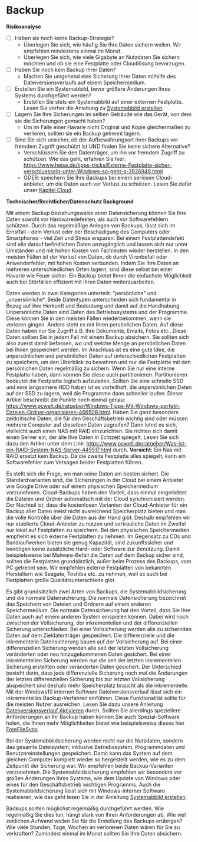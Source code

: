 # Backup

**Risikoanalyse**
* [ ] Haben sie noch keine Backup-Strategie?
  * Überlegen Sie sich, wie häufig Sie Ihre Daten sichern wollen. Wir empfehlen mindestens einmal im Monat. 
  * Überlegen Sie sich, wie viele Gigabyte an Nutzdaten Sie sichern möchten und ob sie eine Festplatte oder Cloudlösung bevorzugen.
* [ ] Haben Sie noch kein Backup Ihrer Daten?
  * Machen Sie umgehend eine Sicherung Ihrer Daten mithilfe des Dateiversionsverlaufs auf einem Speichermedium.
* [ ] Erstellen Sie ein Systemabbild, bevor größere Änderungen Ihres Systems durchgeführt werden?
  * Erstellen Sie stets ein Systemabbild auf einer externen Festplatte. Lesen Sie vorher die Anleitung zu [Systemabbild erstellen](https://github.com/FlorianWoelki/mp_it_sicherheit/blob/master/user_behaviour/backup_instructions.md).
* [ ] Lagern Sie Ihre Sicherungen im selben Gebäude wie das Gerät, von dem sie die Sicherungen gemacht haben?
  * Um im Falle einer Havarie nicht Original und Kopie gleichermaßen zu verlieren, sollten sie ein Backup getrennt lagern.  
* [ ] Sind Sie sich unsicher, ob der Aufbewahrungsort ihrer Backups vor fremdem Zugriff geschützt ist UND finden Sie keine sichere Alternative?
  * Verschlüsseln Sie den Datenträger, um ihn vor fremdem Zugriff zu schützen. Wie das geht, erfahren Sie hier: https://www.heise.de/tipps-tricks/Externe-Festplatte-sicher-verschluesseln-unter-Windows-so-geht-s-3926948.html
  * ODER: speichern Sie Ihre Backups bei einem seriösen Cloud-anbieter, um die Daten auch vor Verlust zu schützen. Lesen Sie dafür unser [Kapitel Cloud](https://github.com/FlorianWoelki/mp_it_sicherheit/blob/master/cloud_chapter.md).
  
**Technischer/Rechtlicher/Datenschutz Background**<br/>

Mit einem Backup beziehungsweise einer Datensicherung können Sie Ihre Daten sowohl vor Hardwaredefekten, als auch vor Softwarefehlern schützen. Durch das regelmäßige Anlegen von Backups, lässt sich im Ernstfall - dem Verlust oder der Beschädigung des Computers oder Smartphones - viel Zeit und Stress ersparen. Bei einem Festplattendefekt sind alle darauf befindlichen Daten unzugänglich und lassen sich nur unter Umständen und mit hohen Kosten von Fachleuten wieder herstellen. In den meisten Fällen ist der Verlust von Daten, ob durch Virenbefall oder Anwenderfehler, mit hohen Kosten verbunden. Indem Sie Ihre Daten an mehreren unterschiedlichen Orten lagern, sind diese selbst bei einer Havarie wie Feuer sicher. Ein Backup bietet Ihnen die einfachste Möglichkeit auch bei Störfällen effizient mit Ihren Daten weiterzuarbeiten.

Daten werden in zwei Kategorien unterteilt: "persönliche" und „unpersönliche“. Beide Datentypen unterscheiden sich fundamental in Bezug auf ihre Herkunft und Bedeutung und damit auf die Handhabung. Unpersönliche Daten sind Daten des Betriebssystems und der Programme. Diese können Sie in den meisten Fällen wiederbekommen, wenn sie verloren gingen. Anders steht es mit Ihren persönlichen Daten. Auf diese Daten haben nur Sie Zugriff z.B. Ihre Dokumente, Emails, Fotos etc.. Diese Daten sollten Sie in jedem Fall mit einem Backup absichern. Sie sollten sich also zuerst damit befassen, wo und welche Menge an persönlichen Daten bei Ihnen gespeichert werden. Im Anschluss ist es eine gute Idee, die unpersönlichen und persönlichen Daten auf unterschiedlichen Festplatten zu speichern, um den Überblick zu bewahren und nur die Festplatte mit den persönlichen Daten regelmäßig zu sichern. Wenn Sie nur eine interne Festplatte haben, dann können Sie diese auch partitionieren. Partitionieren bedeutet die Festplatte logisch aufzuteilen. Sollten Sie eine schnelle SSD und eine langsamere HDD haben ist es vorteilhaft, die unpersönlichen Daten auf der SSD zu lagern, weil die Programme dann schneller laufen. Dieser Artikel beschreibt die Punkte noch einmal genau: https://www.pcwelt.de/ratgeber/Windows-Tipps-Mit-Windows-perfekt-Dateien-Ordner-organisieren-466508.html.
Haben Sie ganz besonders zeitkritische Daten, die für den Geschäftsbetrieb wichtig sind oder müssen mehrere Computer auf dieselben Daten zugreifen? Dann lohnt es sich, vielleicht auch einen NAS mit RAID einzurichten. Sie richten sich damit einen Server ein, der alle Ihre Daten in Echtzeit spiegelt. Lesen Sie sich dazu den Artikel unter dem Link: https://www.pcwelt.de/ratgeber/Was-ist-ein-RAID-System-NAS-Server-445517.html durch. **Vorsicht:** Ein Nas mit RAID ersetzt kein Backup. Da die zweite Festplatte alles spiegelt, kann ein Softwarefehler zum Versagen beider Festplatten führen.

Es stellt sich die Frage, wo man seine Daten am besten sichert. Die Standardvarianten sind, die Sicherungen in der Cloud bei einem Anbieter wie Google Drive oder auf einem physischen Speichermedium vorzunehmen. Cloud-Backups haben den Vorteil, dass einmal eingerichtet die Dateien und Ordner automatisch mit der Cloud synchronisiert werden. Der Nachteil ist, dass die kostenlosen Varianten der Cloud-Anbieter für ein Backup aller Daten meist nicht ausreichend Speicherplatz bieten und man die volle Kontrolle über die Daten aus der Hand gibt. Deshalb empfehlen wir nur etablierte Cloud-Anbieter zu nutzen und vertrauliche Daten im Zweifel nur lokal auf Festplatten zu speichern. Bei den physischen Speichermedien empfiehlt es sich externe Festplatten zu nehmen. Im Gegensatz zu CDs und Bandlaufwerken bieten sie genug Kapazität, sind zukunftssicher und benötigen keine zusätzliche Hard- oder Software zur Benutzung. Damit beispielsweise bei Malware-Befall die Daten auf dem Backup sicher sind, sollten die Festplatten grundsätzlich, außer beim Prozess des Backups, vom PC getrennt sein. Wir empfehlen externe Festplatten von bekannten Herstellern wie Seagate, Toshiba etc. zu nehmen, weil es auch bei Festplatten große Qualitätsunterschiede gibt. 

Es gibt grundsätzlich zwei Arten von Backups, die Systemabbildsicherung und die normale Datensicherung. Die normale Datensicherung bezeichnet das Speichern von Dateien und Ordnern auf einem anderen Speichermedium. Die normale Datensicherung hat den Vorteil, dass Sie Ihre Daten auch auf einem anderen System einspielen können. Dabei wird noch zwischen der Vollsicherung, der inkrementellen und der differenziellen Sicherung unterschieden. Bei einer Vollsicherung werden alle zu sichernden Daten auf dem Zieldatenträger gespeichert. Die differenzielle und die inkrementelle Datensicherung bauen auf der Vollsicherung auf. Bei einer differenziellen Sicherung werden alle seit der letzten Vollsicherung veränderten oder neu hinzugekommenen Daten gesichert. Bei einer inkrementellen Sicherung werden nur die seit der letzten inkrementellen Sicherung erstellten oder veränderten Daten gesichert. Der Unterschied besteht darin, dass jede differenzielle Sicherung noch mal die Änderungen der letzten differenziellen Sicherung bis zur letzten Vollsicherung abspeichert und deshalb mehr Speicherplatz braucht als die inkrementelle.
Mit der Windows10 internen Software Dateiversionsverlauf lässt sich ein inkrementelles Backup-Verfahren einführen. Diese Funktionalität sollte für die meisten Nutzer ausreichen. Lesen Sie dazu unsere Anleitung [Datenversionsverlauf Aktivieren](https://github.com/FlorianWoelki/mp_it_sicherheit/blob/master/user_behaviour/backup_instructions.md) durch. Sollten Sie allerdings speziellere Anforderungen an Ihr Backup haben können Sie auch Spezial-Software holen, die Ihnen mehr Möglichkeiten bietet wie beispielsweise dieses hier [FreeFileSync](https://www.chip.de/downloads/FreeFileSync_38472922.html).

Bei der Systemabbildsicherung werden nicht nur die Nutzdaten, sondern das gesamte Dateisystem, inklusive Betriebssystem, Programmdaten und Benutzereinstellungen gespeichert. Damit kann das System auf dem gleichen Computer komplett wieder so hergestellt werden, wie es zu dem Zeitpunkt der Sicherung war. Wir empfehlen beide Backup-Varianten vorzunehmen. Die Systemabbildsicherung empfehlen wir besonders vor großen Änderungen Ihres Systems, wie dem Update von Windows oder eines für den Geschäftsbetrieb wichtigen Programms. Auch die Systemabbildsicherung lässt sich mit Windows-interner Software realisieren, wie das geht lesen Sie in der Anleitung [Systemabbild erstellen](https://github.com/FlorianWoelki/mp_it_sicherheit/blob/master/user_behaviour/backup_instructions.md). 

Backups sollten möglichst regelmäßig durchgeführt werden. Wie regelmäßig Sie dies tun, hängt stark von Ihren Anforderungen ab. Wie viel zeitlichen Aufwand wollen Sie für die Erstellung des Backups erübrigen? Wie viele Stunden, Tage, Wochen an verlorenen Daten wären für Sie zu verkraften? Zumindest einmal im Monat sollten Sie Ihre Daten absichern.
